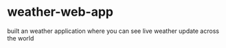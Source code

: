 # weather-web-app
built an weather application where you can see live weather update across the world
